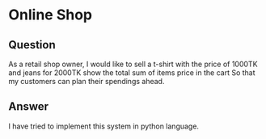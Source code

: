 # Online Shop 
## Question
As a retail shop owner, I would like to sell a t-shirt with the price of 1000TK and jeans for 2000TK show the total sum of items price in the cart So that my customers can plan their spendings ahead.

## Answer
I have tried to implement this system in python language.